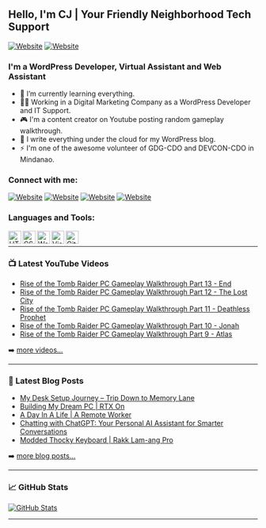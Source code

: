 ## Hello, I'm CJ | Your Friendly Neighborhood Tech Support

[![Website](https://img.shields.io/static/v1?label=blog&message=follow&color=blue&style=for-the-badge&logo=wordpress&url=https%3A%2F%2Fthetechwolfcave.wordpress.com/)](https://thetechwolfcave.wordpress.com/)
[![Website](https://img.shields.io/static/v1?label=website&message=visit&color=blueviolet&style=for-the-badge&logo=github&url=https%3A%2F%2Fcjts15.github.io/)](https://cjts15.github.io/)

### I'm a WordPress Developer, Virtual Assistant and Web Assistant

- 🌱 I’m currently learning everything.
- 👨‍💻 Working in a Digital Marketing Company as a WordPress Developer and IT Support.
- 🎮 I'm a content creator on Youtube posting random gameplay walkthrough.
- 📝 I write everything under the cloud for my WordPress blog.
- ⚡ I'm one of the awesome volunteer of GDG-CDO and DEVCON-CDO in Mindanao.

### Connect with me:
[![Website](https://img.shields.io/badge/WordPress-21759B?style=for-the-badge&logo=wordpress&logoColor=white)][blog]
[![Website](https://img.shields.io/badge/YouTube-FF0000?style=for-the-badge&logo=youtube&logoColor=white)][youtube]
[![Website](https://img.shields.io/badge/Twitter-1DA1F2?style=for-the-badge&logo=twitter&logoColor=white)][twitter]
[![Website](https://img.shields.io/badge/LinkedIn-0A66C2?style=for-the-badge&logo=linkedin&logoColor=white)][linkedin]

### Languages and Tools:

<img align="left" alt="HTML5" width="26px" src="https://cdn.jsdelivr.net/gh/devicons/devicon/icons/html5/html5-original.svg">
<img align="left" alt="CSS" width="26px" src="https://cdn.jsdelivr.net/gh/devicons/devicon/icons/css3/css3-original.svg">
<img align="left" alt="WordPress" width="26px" src="https://cdn.jsdelivr.net/gh/devicons/devicon/icons/wordpress/wordpress-plain.svg">
<img align="left" alt="Visual Studio Code" width="26px" src="https://cdn.jsdelivr.net/gh/devicons/devicon/icons/visualstudio/visualstudio-plain.svg">
<img align="left" alt="GitHub" width="26px" src="https://cdn.jsdelivr.net/gh/devicons/devicon/icons/github/github-original.svg">

<br />

---

### 📺 Latest YouTube Videos

<!-- YOUTUBE:START -->
- [Rise of the Tomb Raider PC Gameplay Walkthrough Part 13 - End](https://www.youtube.com/watch?v=Ys8j_YJPFGw)
- [Rise of the Tomb Raider PC Gameplay Walkthrough Part 12 - The Lost City](https://www.youtube.com/watch?v=MySMSBPB0DQ)
- [Rise of the Tomb Raider PC Gameplay Walkthrough Part 11  - Deathless Prophet](https://www.youtube.com/watch?v=l0No7radwAI)
- [Rise of the Tomb Raider PC Gameplay Walkthrough Part 10 - Jonah](https://www.youtube.com/watch?v=mZ2uNppp3PA)
- [Rise of the Tomb Raider PC Gameplay Walkthrough Part 9 - Atlas](https://www.youtube.com/watch?v=fzc_A6xySKM)
<!-- YOUTUBE:END -->

➡️ [more videos...](https://www.youtube.com/channel/UCO0VebhOX9eKVVYa1_PXnFg)

---

### 📕 Latest Blog Posts

<!-- BLOG-POST-LIST:START -->
- [My Desk Setup Journey – Trip Down to Memory Lane](https://thetechwolfcave.wordpress.com/2023/02/18/my-desk-setup-journey-trip-down-to-memory-lane/)
- [Building My Dream PC | RTX On](https://thetechwolfcave.wordpress.com/2023/02/08/finally/)
- [A Day In A Life | A Remote Worker](https://thetechwolfcave.wordpress.com/2023/02/08/a-day-in-a-life-a-remote-worker/)
- [Chatting with ChatGPT: Your Personal AI Assistant for Smarter Conversations](https://thetechwolfcave.wordpress.com/2023/02/06/chatting-with-chatgpt-your-personal-ai-assistant-for-smarter-conversations/)
- [Modded Thocky Keyboard | Rakk Lam-ang Pro](https://thetechwolfcave.wordpress.com/2023/01/22/modded-thocky-keyboard-rakk-lam-ang-pro/)
<!-- BLOG-POST-LIST:END -->

➡️ [more blog posts...](https://thetechwolfcave.wordpress.com/)

---

### 📈 GitHub Stats

[![GitHub Stats](https://github-readme-stats.vercel.app/api?username=CJTS15)](https://github.com/CJTS15)

---

[website]: https://cjts15.github.io/
[blog]: https://thetechwolfcave.wordpress.com/
[twitter]: https://twitter.com/cj_wolfy15
[youtube]: https://www.youtube.com/channel/UCO0VebhOX9eKVVYa1_PXnFg
[linkedin]: https://www.linkedin.com/in/cjsabijon/